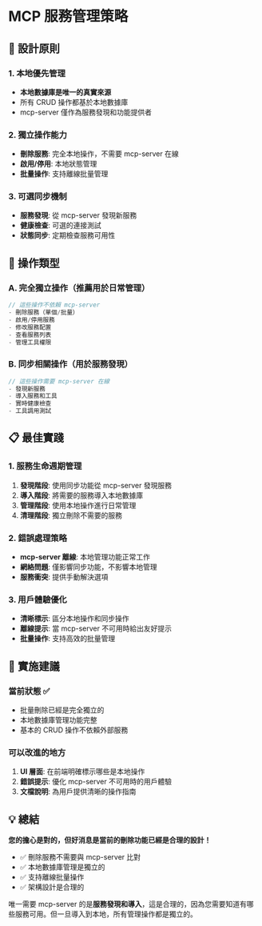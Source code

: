 # MCP 服務管理策略

## 🎯 設計原則

### 1. 本地優先管理
- **本地數據庫是唯一的真實來源**
- 所有 CRUD 操作都基於本地數據庫
- mcp-server 僅作為服務發現和功能提供者

### 2. 獨立操作能力
- **刪除服務**: 完全本地操作，不需要 mcp-server 在線
- **啟用/停用**: 本地狀態管理
- **批量操作**: 支持離線批量管理

### 3. 可選同步機制
- **服務發現**: 從 mcp-server 發現新服務
- **健康檢查**: 可選的連接測試
- **狀態同步**: 定期檢查服務可用性

## 🔧 操作類型

### A. 完全獨立操作（推薦用於日常管理）
```javascript
// 這些操作不依賴 mcp-server
- 刪除服務（單個/批量）
- 啟用/停用服務
- 修改服務配置
- 查看服務列表
- 管理工具權限
```

### B. 同步相關操作（用於服務發現）
```javascript
// 這些操作需要 mcp-server 在線
- 發現新服務
- 導入服務和工具
- 實時健康檢查
- 工具調用測試
```

## 📋 最佳實踐

### 1. 服務生命週期管理
1. **發現階段**: 使用同步功能從 mcp-server 發現服務
2. **導入階段**: 將需要的服務導入本地數據庫
3. **管理階段**: 使用本地操作進行日常管理
4. **清理階段**: 獨立刪除不需要的服務

### 2. 錯誤處理策略
- **mcp-server 離線**: 本地管理功能正常工作
- **網絡問題**: 僅影響同步功能，不影響本地管理
- **服務衝突**: 提供手動解決選項

### 3. 用戶體驗優化
- **清晰標示**: 區分本地操作和同步操作
- **離線提示**: 當 mcp-server 不可用時給出友好提示
- **批量操作**: 支持高效的批量管理

## 🚀 實施建議

### 當前狀態 ✅
- 批量刪除已經是完全獨立的
- 本地數據庫管理功能完整
- 基本的 CRUD 操作不依賴外部服務

### 可以改進的地方
1. **UI 層面**: 在前端明確標示哪些是本地操作
2. **錯誤提示**: 優化 mcp-server 不可用時的用戶體驗
3. **文檔說明**: 為用戶提供清晰的操作指南

## 💡 總結

**您的擔心是對的，但好消息是當前的刪除功能已經是合理的設計！**

- ✅ 刪除服務不需要與 mcp-server 比對
- ✅ 本地數據庫管理是獨立的
- ✅ 支持離線批量操作
- ✅ 架構設計是合理的

唯一需要 mcp-server 的是**服務發現和導入**，這是合理的，因為您需要知道有哪些服務可用。但一旦導入到本地，所有管理操作都是獨立的。 